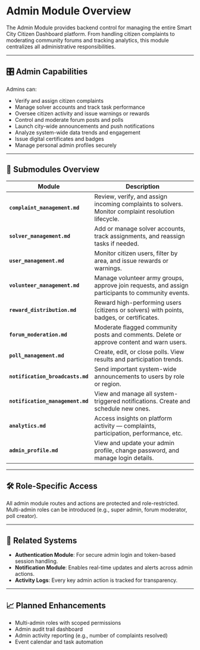 # Admin Module Overview

The Admin Module provides backend control for managing the entire Smart City Citizen Dashboard platform. From handling citizen complaints to moderating community forums and tracking analytics, this module centralizes all administrative responsibilities.

---

## 🎛️ Admin Capabilities

Admins can:

- Verify and assign citizen complaints
- Manage solver accounts and track task performance
- Oversee citizen activity and issue warnings or rewards
- Control and moderate forum posts and polls
- Launch city-wide announcements and push notifications
- Analyze system-wide data trends and engagement
- Issue digital certificates and badges
- Manage personal admin profiles securely

---

## 📂 Submodules Overview

| Module                      | Description |
|----------------------------|-------------|
| **`complaint_management.md`**     | Review, verify, and assign incoming complaints to solvers. Monitor complaint resolution lifecycle. |
| **`solver_management.md`**        | Add or manage solver accounts, track assignments, and reassign tasks if needed. |
| **`user_management.md`**          | Monitor citizen users, filter by area, and issue rewards or warnings. |
| **`volunteer_management.md`**     | Manage volunteer army groups, approve join requests, and assign participants to community events. |
| **`reward_distribution.md`**      | Reward high-performing users (citizens or solvers) with points, badges, or certificates. |
| **`forum_moderation.md`**         | Moderate flagged community posts and comments. Delete or approve content and warn users. |
| **`poll_management.md`**          | Create, edit, or close polls. View results and participation trends. |
| **`notification_broadcasts.md`**  | Send important system-wide announcements to users by role or region. |
| **`notification_management.md`**  | View and manage all system-triggered notifications. Create and schedule new ones. |
| **`analytics.md`**                | Access insights on platform activity — complaints, participation, performance, etc. |
| **`admin_profile.md`**            | View and update your admin profile, change password, and manage login details. |

---

## 🛠️ Role-Specific Access

All admin module routes and actions are protected and role-restricted. Multi-admin roles can be introduced (e.g., super admin, forum moderator, poll creator).

---

## 🔗 Related Systems

- **Authentication Module**: For secure admin login and token-based session handling.
- **Notification Module**: Enables real-time updates and alerts across admin actions.
- **Activity Logs**: Every key admin action is tracked for transparency.

---

## 📈 Planned Enhancements

- Multi-admin roles with scoped permissions
- Admin audit trail dashboard
- Admin activity reporting (e.g., number of complaints resolved)
- Event calendar and task automation
